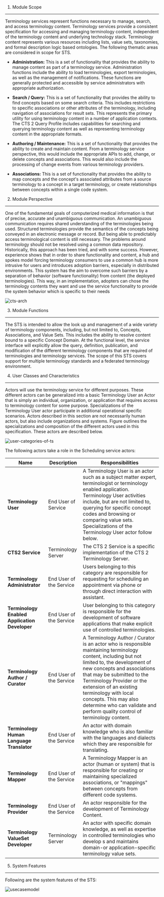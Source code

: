 1. Module Scope
---------------

Terminology services represent functions necessary to manage, search, and access terminology content. Terminology services provide a consistent specification for accessing and managing terminology content, independent of the terminology content and underlying technology stack. Terminology content represents various resources including lists, value sets, taxonomies, and formal description logic based ontologies. The following thematic areas are considered in scope for STS.

* **Administration:** 
This is a set of functionality that provides the ability to manage content as part of a terminology service. Administration functions include the ability to load terminologies, export terminologies, as well as the management of notifications. These functions are generally protected and accessible by service administrators with appropriate authorization.

* **Search / Query:** 
This is a set of functionality that provides the ability to find concepts based on some search criteria. This includes restrictions to specific associations or other attributes of the terminology, including navigation of associations for result sets. This represents the primary utility for using terminology content in a number of application contexts. The CTS 2 Query Profile includes capabilities for searching and querying terminology content as well as representing terminology content in the appropriate formats.

* **Authoring / Maintenance:**
This is a set of functionality that provides the ability to create and maintain content. From a terminology service perspective, this would include the appropriate APIs to add, change, or delete concepts and associations. This would also include the processing of change events from various terminology providers.

* **Associations:**
This is a set of functionality that provides the ability to map concepts and the concept's associated attributes from a source terminology to a concept in a target terminology, or create relationships between concepts within a single code system.

2. Module Perspective
---------------------
One of the fundamental goals of computerized medical information is that of precise, accurate and unambiguous communication. An unambiguous communication requires shared understanding of the terminologies being used. Structured terminologies provide the semantics of the concepts being conveyed in an electronic message or record. But being able to predictably access terminological content is still necessary. The problems around terminology should not be resolved using a common data repository. Historically, this approach has been tried, and with some success. However, experience shows that in order to share functionality and content, a hub and spokes model forcing terminology consumers to use a common hub is more intrusive for users and introduces adoption barriers, especially in distributed environments. This system has the aim to overcome such barriers by a separation of behavior (software functionality) from content (the deployed terminologies). This way, in an implementation, adopters can chose the terminology contents they want and use the service functionality to provide the system behavior which is specific to their needs

![cts-arch](https://f.cloud.github.com/assets/4283040/1224445/db134c50-274a-11e3-84fb-70bbaff6d711.PNG)

3. Module Functions 
-------------------
The STS is intended to allow the look up and management of a wide variety of terminology components, including, but not limited to, Concepts, Associations, and Value Sets. This includes the ability to resolve content bound to a specific Concept Domain. At the functional level, the service interface will explicitly allow the query, definition, publication, and modification of the different terminology components that are required of terminologies and terminology services. The scope of this STS covers support for multiple terminology standards and a federated terminology environment.

4. User Classes and Characteristics 
-----------------------------------
Actors will use the terminology service for different purposes. These different actors can be generalized into a basic Terminology User an Actor that is simply an individual, organization, or application that requires access to terminology content for some purpose. Specializations of the Terminology User actor participate in additional operational specific scenarios. Actors described in this section are not necessarily human actors, but also include organizations and systems. Figure outlines the specializations and composition of the different actors used in this specification. These actors are described below.

![user-categories-of-ts](https://f.cloud.github.com/assets/4283040/1224469/8cd6fd42-274b-11e3-85d9-2e0d771afb3c.PNG)

The following actors take a role in the Scheduling service actors:

| **Name**        | **Description**               | **Responsibilities**                                         |      
|-----------------|-------------------------------|--------------------------------------------------------------|
|**Terminology User**| End User of Service| A Terminology User is an actor such as a subject matter expert, terminologist or terminology enabled application. Terminology User activities include, but are not limited to, querying for specific concept codes and browsing or comparing value sets. Specializations of the Terminology User actor follow below.
|**CTS2 Service** | Terminology Server| The CTS 2 Service is a specific implementation of the CTS 2 Terminology Server.
|**Terminology Administrator** | End User of the Service| Users belonging to this category are responsible for requesting for scheduling an appointment via phone or through direct interaction with assistant.  
|**Terminology Enabled Application Developer** | End User of the Service | User belonging to this category is responsible for the development of software applications that make explicit use of controlled terminologies.
|**Terminology Author / Curator** | End User of the Service| A Terminology Author / Curator is an actor who is responsible maintaining terminology content, including but not limited to, the development of new concepts and associations that may be submitted to the Terminology Provider or the extension of an existing terminology with local concepts. This may also determine who can validate and perform quality control of terminology content.
|**Terminology Human Language Translator** | End User of the Service | An actor with domain knowledge who is also familiar with the languages and dialects which they are responsible for translating.
|**Terminology Mapper** | End User of the Service | A Terminology Mapper is an actor (human or system) that is responsible for creating or maintaining specialized associations, or "mappings" between concepts from different code systems.
|**Terminology Provider** | End User of the Service | An actor responsible for the development of Terminology Content.
|**Terminology ValueSet Developer** | Terminology Server| An actor with specific domain knowledge, as well as expertise in controlled terminologies who develop s and maintains domain-or application-specific terminology value sets.

5. System Features
------------------
Following are the system features of the STS:

![usecasemodel](https://f.cloud.github.com/assets/4283040/1243024/1fd85cf0-2a5b-11e3-8ccc-691329bbf630.jpg)
